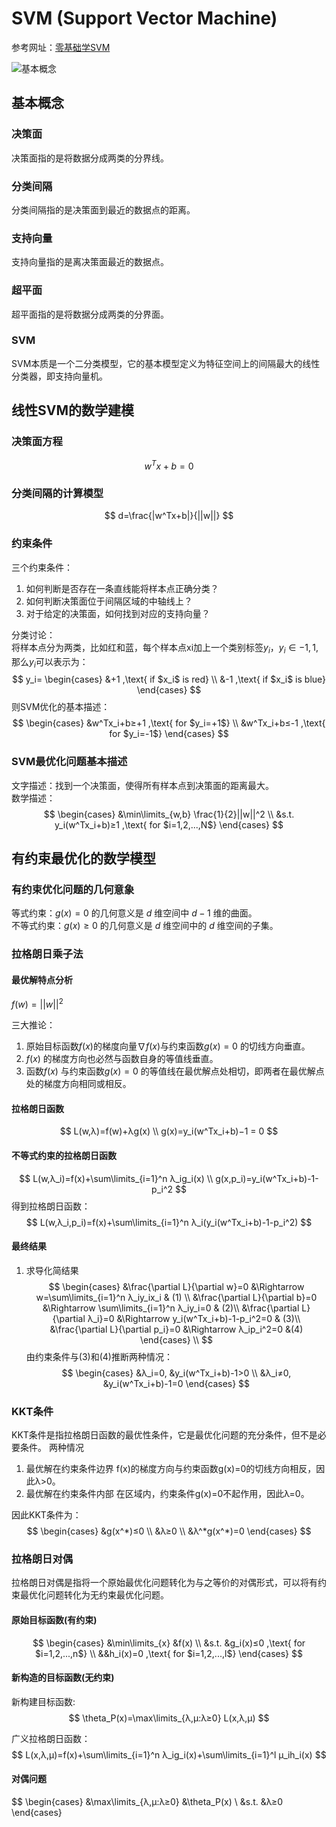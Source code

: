 # SVM (Support Vector Machine)
参考网址：[零基础学SVM](https://zhuanlan.zhihu.com/p/24638007)  

![基本概念](https://pic2.zhimg.com/80/v2-d2b03cf98869849d1d6a4d91a05d6571_1440w.webp "基本概念")
## 基本概念

### 决策面
决策面指的是将数据分成两类的分界线。
### 分类间隔
分类间隔指的是决策面到最近的数据点的距离。
### 支持向量
支持向量指的是离决策面最近的数据点。
### 超平面
超平面指的是将数据分成两类的分界面。
### SVM
SVM本质是一个二分类模型，它的基本模型定义为特征空间上的间隔最大的线性分类器，即支持向量机。


## 线性SVM的数学建模
### 决策面方程
$$
w^Tx+b=0
$$
### 分类间隔的计算模型
$$
d=\frac{|w^Tx+b|}{||w||}
$$
### 约束条件
三个约束条件：
1. 如何判断是否存在一条直线能将样本点正确分类？
2. 如何判断决策面位于间隔区域的中轴线上？
3. 对于给定的决策面，如何找到对应的支持向量？  

分类讨论：  
将样本点分为两类，比如红和蓝，每个样本点xi加上一个类别标签$y_i$，$y_i∈{−1,1}$, 那么$y_i$可以表示为：
$$
y_i=
\begin{cases}
&+1 ,\text{ if $x_i$ is red} \\
&-1 ,\text{ if $x_i$ is blue}
\end{cases}
$$
则SVM优化的基本描述：
$$
\begin{cases}
&w^Tx_i+b≥+1 ,\text{ for $y_i=+1$} \\
&w^Tx_i+b≤-1 ,\text{ for $y_i=-1$}
\end{cases}
$$
### SVM最优化问题基本描述
文字描述：找到一个决策面，使得所有样本点到决策面的距离最大。  
数学描述：
$$
\begin{cases}
&\min\limits_{w,b} \frac{1}{2}||w||^2 \\
&s.t. y_i(w^Tx_i+b)≥1 ,\text{ for $i=1,2,...,N$}
\end{cases}
$$

## 有约束最优化的数学模型
### 有约束优化问题的几何意象
等式约束：$g(x)=0$ 的几何意义是 $d$ 维空间中 $d-1$ 维的曲面。  
不等式约束：$g(x)≥0$ 的几何意义是 $d$ 维空间中的 $d$ 维空间的子集。
### 拉格朗日乘子法
#### 最优解特点分析
$f(w)=||w||^2$   

三大推论：
1. 原始目标函数$f(x)$的梯度向量$\nabla f(x)$与约束函数$g(x)=0$ 的切线方向垂直。
2. $f(x)$ 的梯度方向也必然与函数自身的等值线垂直。
3. 函数$f(x)$ 与约束函数$g(x)=0$ 的等值线在最优解点处相切，即两者在最优解点处的梯度方向相同或相反。  
#### 拉格朗日函数
$$
L(w,λ)=f(w)+λg(x) \\
g(x)=y_i(w^Tx_i+b)−1 = 0
$$
#### 不等式约束的拉格朗日函数
$$
L(w,λ_i)=f(x)+\sum\limits_{i=1}^n λ_ig_i(x) \\
g(x,p_i)=y_i(w^Tx_i+b)-1-p_i^2
$$
得到拉格朗日函数：
$$
L(w,λ_i,p_i)=f(x)+\sum\limits_{i=1}^n λ_i(y_i(w^Tx_i+b)-1-p_i^2)
$$
#### 最终结果
1. 求导化简结果
$$
\begin{cases}
&\frac{\partial L}{\partial w}=0 &\Rightarrow w=\sum\limits_{i=1}^n λ_iy_ix_i & (1) \\
&\frac{\partial L}{\partial b}=0 &\Rightarrow \sum\limits_{i=1}^n λ_iy_i=0 & (2)\\
&\frac{\partial L}{\partial λ_i}=0 &\Rightarrow y_i(w^Tx_i+b)-1-p_i^2=0 & (3)\\
&\frac{\partial L}{\partial p_i}=0 &\Rightarrow λ_ip_i^2=0 &(4)
\end{cases} \\
$$
由约束条件与(3)和(4)推断两种情况：
$$
\begin{cases}
&λ_i=0, &y_i(w^Tx_i+b)-1>0 \\
&λ_i≠0, &y_i(w^Tx_i+b)-1=0
\end{cases}
$$
### KKT条件
KKT条件是指拉格朗日函数的最优性条件，它是最优化问题的充分条件，但不是必要条件。
两种情况
1. 最优解在约束条件边界
f(x)的梯度方向与约束函数g(x)=0的切线方向相反，因此λ>0。
1. 最优解在约束条件内部
在区域内，约束条件g(x)=0不起作用，因此λ=0。

因此KKT条件为：
$$
\begin{cases}
&g(x^*)≤0 \\
&λ≥0 \\
&λ^*g(x^*)=0
\end{cases}
$$
### 拉格朗日对偶
拉格朗日对偶是指将一个原始最优化问题转化为与之等价的对偶形式，可以将有约束最优化问题转化为无约束最优化问题。
#### 原始目标函数(有约束)
$$
\begin{cases}
&\min\limits_{x} &f(x) \\
&s.t. &g_i(x)≤0 ,\text{ for $i=1,2,...,n$} \\
&&h_i(x)=0 ,\text{ for $i=1,2,...,l$}
\end{cases}
$$
#### 新构造的目标函数(无约束)
新构建目标函数:
$$
\theta_P(x)=\max\limits_{λ,μ:λ≥0} L(x,λ,μ)
$$

广义拉格朗日函数：
$$
L(x,λ,μ)=f(x)+\sum\limits_{i=1}^n λ_ig_i(x)+\sum\limits_{i=1}^l μ_ih_i(x)
$$

#### 对偶问题
$$
\begin{cases}
&\max\limits_{λ,μ:λ≥0} &\theta_P(x) \\
&s.t. &λ≥0
\end{cases}



